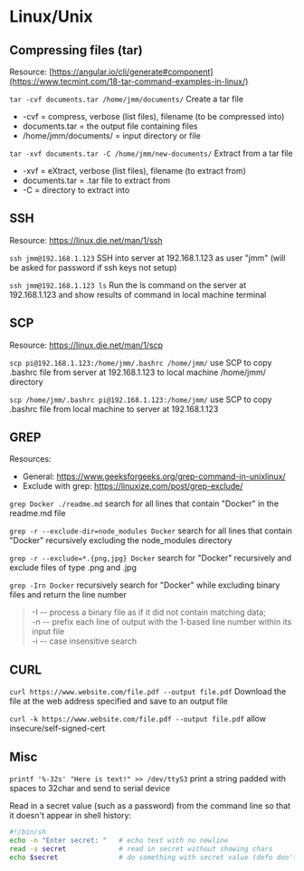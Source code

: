 # Linux/Unix

## Compressing files (tar)

Resource: [https://angular.io/cli/generate#component](https://www.tecmint.com/18-tar-command-examples-in-linux/)

`tar -cvf documents.tar /home/jmm/documents/` Create a tar file 
- -cvf = compress, verbose (list files), filename (to be compressed into)
- documents.tar = the output file containing files
- /home/jmm/documents/ = input directory or file

`tar -xvf documents.tar -C /home/jmm/new-documents/` Extract from a tar file
- -xvf = eXtract, verbose (list files), filename (to extract from)
- documents.tar = .tar file to extract from
- -C = directory to extract into

## SSH

Resource: https://linux.die.net/man/1/ssh

`ssh jmm@192.168.1.123` SSH into server at 192.168.1.123 as user "jmm" (will be asked for password if ssh keys not setup)

`ssh jmm@192.168.1.123 ls` Run the ls command on the server at 192.168.1.123 and show results of command in local machine terminal

## SCP

Resource: https://linux.die.net/man/1/scp

`scp pi@192.168.1.123:/home/jmm/.bashrc /home/jmm/` use SCP to copy .bashrc file from server at 192.168.1.123 to local machine /home/jmm/ directory

`scp /home/jmm/.bashrc pi@192.168.1.123:/home/jmm/` use SCP to copy .bashrc file from local machine to server at 192.168.1.123

## GREP

Resources:

- General: https://www.geeksforgeeks.org/grep-command-in-unixlinux/
- Exclude with grep: https://linuxize.com/post/grep-exclude/

`grep Docker ./readme.md` search for all lines that contain "Docker" in the readme.md file

`grep -r --exclude-dir=node_modules Docker` search for all lines that contain "Docker" recursively excluding the node_modules directory

`grep -r --exclude=*.{png,jpg} Docker` search for "Docker" recursively and exclude files of type .png and .jpg

`grep -Irn Docker` recursively search for "Docker" while excluding binary files and return the line number

> -I -- process a binary file as if it did not contain matching data;  
> -n -- prefix each line of output with the 1-based line number within its input file  
> -i -- case insensitive search

## CURL

`curl https://www.website.com/file.pdf --output file.pdf` Download the file at the web address specified and save to an output file

`curl -k https://www.website.com/file.pdf --output file.pdf` allow insecure/self-signed-cert

## Misc

`printf '%-32s' "Here is text!" >> /dev/ttyS3` print a string padded with spaces to 32char and send to serial device

Read in a secret value (such as a password) from the command line so that it doesn't appear in shell history:
```sh
#!/bin/sh
echo -n "Enter secret: "   # echo text with no newline
read -s secret             # read in secret without showing chars
echo $secret               # do something with secret value (defo don't echo it)
```
